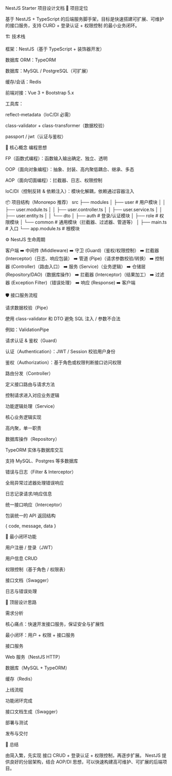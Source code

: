 NestJS Starter 项目设计文档
🎯 项目定位

基于 NestJS + TypeScript 的后端服务脚手架，目标是快速搭建可扩展、可维护的接口服务，支持 CURD + 登录认证 + 权限控制 的最小业务闭环。

🏗 技术栈

框架：NestJS（基于 TypeScript + 装饰器开发）

数据库 ORM：TypeORM

数据库：MySQL / PostgreSQL（可扩展）

缓存/会话：Redis

前端对接：Vue 3 + Bootstrap 5.x

工具库：

reflect-metadata（IoC/DI 必需）

class-validator + class-transformer（数据校验）

passport / jwt（认证与鉴权）

🔑 核心概念
编程思想

FP（函数式编程）：函数输入输出确定、独立、透明

OOP（面向对象编程）：抽象、封装、高内聚低耦合、继承、多态

AOP（面向切面编程）：拦截器、日志、权限控制

IoC/DI（控制反转 & 依赖注入）：模块化解耦，依赖通过容器注入

📦 项目结构（Monorepo 推荐）
src
 ├── modules
 │    ├── user          # 用户模块
 │    │    ├── user.module.ts
 │    │    ├── user.controller.ts
 │    │    ├── user.service.ts
 │    │    ├── user.entity.ts
 │    │    └── dto
 │    ├── auth          # 登录/认证模块
 │    ├── role          # 权限模块
 │    └── common        # 通用模块（拦截器、过滤器、管道等）
 │
 ├── main.ts            # 入口
 └── app.module.ts      # 根模块

⚙️ NestJS 生命周期

客户端
➡️ 中间件 (Middleware)
➡️ 守卫 (Guard)（鉴权/权限控制）
➡️ 拦截器 (Interceptor)（日志、响应包装）
➡️ 管道 (Pipe)（请求参数校验/转换）
➡️ 控制器 (Controller)（路由入口）
➡️ 服务 (Service)（业务逻辑）
➡️ 仓储层 (Repository/DAO)（数据库操作）
➡️ 拦截器 (Interceptor)（结果加工）
➡️ 过滤器 (Exception Filter)（错误处理）
➡️ 响应 (Response)
➡️ 客户端

🛡️ 接口服务流程

请求数据校验（Pipe）

使用 class-validator 和 DTO 避免 SQL 注入 / 参数不合法

例如：ValidationPipe

请求认证 & 鉴权（Guard）

认证（Authentication）：JWT / Session 校验用户身份

鉴权（Authorization）：基于角色或权限判断接口访问权限

路由分发（Controller）

定义接口路由与请求方法

控制请求进入对应业务逻辑

功能逻辑处理（Service）

核心业务逻辑实现

高内聚，单一职责

数据库操作（Repository）

TypeORM 实体与数据库交互

支持 MySQL、Postgres 等多数据库

错误与日志（Filter & Interceptor）

全局异常过滤器处理错误响应

日志记录请求/响应信息

统一接口响应（Interceptor）

包装统一的 API 返回结构

{ code, message, data }

🚀 最小闭环功能

 用户注册 / 登录（JWT）

 用户信息 CRUD

 权限控制（基于角色 / 权限表）

 接口文档（Swagger）

 日志与错误处理

📖 顶层设计思路

需求分析

核心痛点：快速开发接口服务，保证安全与扩展性

最小闭环：用户 + 权限 + 接口服务

接口服务

Web 服务（NestJS HTTP）

数据库（MySQL + TypeORM）

缓存（Redis）

上线流程

功能闭环完成

接口文档生成（Swagger）

部署与测试

发布与交付

📌 总结

由简入繁，先实现 接口 CRUD + 登录认证 + 权限控制，再逐步扩展。
NestJS 提供良好的分层架构，结合 AOP/DI 思想，可以快速构建高可维护、可扩展的后端项目。